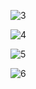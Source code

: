 ![3](https://github.com/VanHoang110802/Competitive_Programming/assets/108053955/6a9d8776-ed85-43d2-b4ab-16a18e43a34f)

![4](https://github.com/VanHoang110802/Competitive_Programming/assets/108053955/f34d2ac8-1ee2-4f4c-820d-10783b7f2db5)

![5](https://github.com/VanHoang110802/Competitive_Programming/assets/108053955/5db8b4b9-8b30-4b5c-af9c-1d4ff6a832da)

![6](https://github.com/VanHoang110802/Competitive_Programming/assets/108053955/85cedc56-da17-4095-b892-5a9f1d526256)
